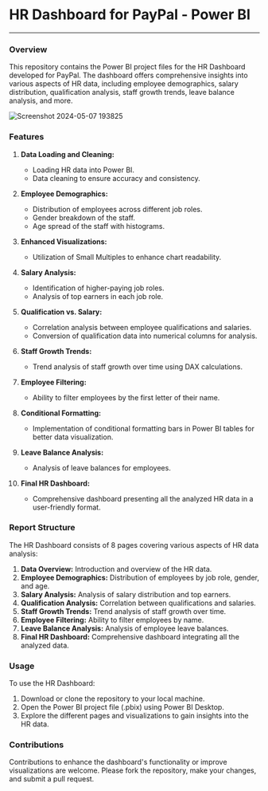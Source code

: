 # HR Dashboard for PayPal - Power BI

---

### Overview
This repository contains the Power BI project files for the HR Dashboard developed for PayPal. The dashboard offers comprehensive insights into various aspects of HR data, including employee demographics, salary distribution, qualification analysis, staff growth trends, leave balance analysis, and more.



![Screenshot 2024-05-07 193825](https://github.com/Adiiiikaushik/HR-Analytics/assets/109438676/f65c06e7-180f-4158-bbd3-1f914614e1a7)


### Features
1. **Data Loading and Cleaning:**
    - Loading HR data into Power BI.
    - Data cleaning to ensure accuracy and consistency.

2. **Employee Demographics:**
    - Distribution of employees across different job roles.
    - Gender breakdown of the staff.
    - Age spread of the staff with histograms.

3. **Enhanced Visualizations:**
    - Utilization of Small Multiples to enhance chart readability.

4. **Salary Analysis:**
    - Identification of higher-paying job roles.
    - Analysis of top earners in each job role.

5. **Qualification vs. Salary:**
    - Correlation analysis between employee qualifications and salaries.
    - Conversion of qualification data into numerical columns for analysis.

6. **Staff Growth Trends:**
    - Trend analysis of staff growth over time using DAX calculations.

7. **Employee Filtering:**
    - Ability to filter employees by the first letter of their name.

8. **Conditional Formatting:**
    - Implementation of conditional formatting bars in Power BI tables for better data visualization.

9. **Leave Balance Analysis:**
    - Analysis of leave balances for employees.

10. **Final HR Dashboard:**
    - Comprehensive dashboard presenting all the analyzed HR data in a user-friendly format.

### Report Structure
The HR Dashboard consists of 8 pages covering various aspects of HR data analysis:

1. **Data Overview:** Introduction and overview of the HR data.
2. **Employee Demographics:** Distribution of employees by job role, gender, and age.
3. **Salary Analysis:** Analysis of salary distribution and top earners.
4. **Qualification Analysis:** Correlation between qualifications and salaries.
5. **Staff Growth Trends:** Trend analysis of staff growth over time.
6. **Employee Filtering:** Ability to filter employees by name.
7. **Leave Balance Analysis:** Analysis of employee leave balances.
8. **Final HR Dashboard:** Comprehensive dashboard integrating all the analyzed data.

### Usage
To use the HR Dashboard:

1. Download or clone the repository to your local machine.
2. Open the Power BI project file (.pbix) using Power BI Desktop.
3. Explore the different pages and visualizations to gain insights into the HR data.

### Contributions
Contributions to enhance the dashboard's functionality or improve visualizations are welcome. Please fork the repository, make your changes, and submit a pull request.
